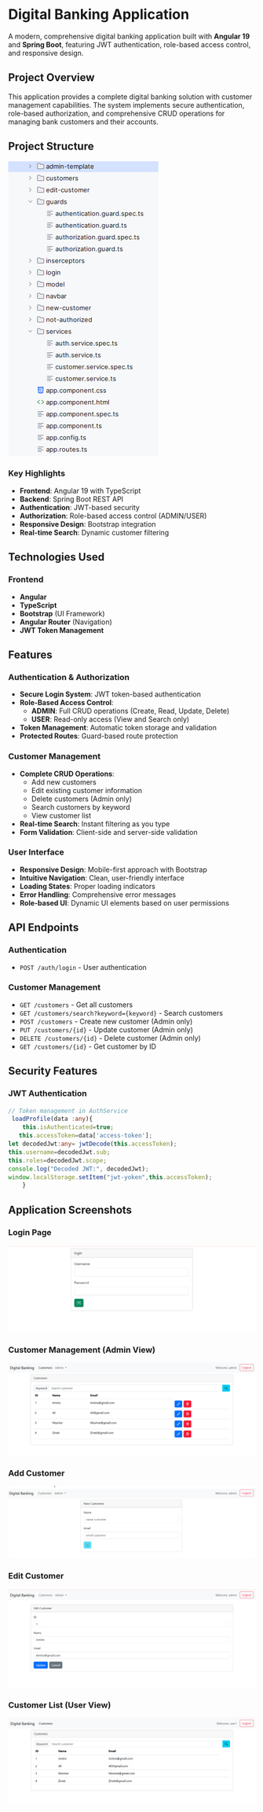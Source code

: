 #  Digital Banking Application

A modern, comprehensive digital banking application built with **Angular 19** and **Spring Boot**, featuring JWT authentication, role-based access control, and responsive design.


##  Project Overview

This application provides a complete digital banking solution with customer management capabilities. The system implements secure authentication, role-based authorization, and comprehensive CRUD operations for managing bank customers and their accounts.
##  Project Structure
![Project Structure](./sttp.png) 

### Key Highlights
- **Frontend**: Angular 19 with TypeScript
- **Backend**: Spring Boot REST API
- **Authentication**: JWT-based security
- **Authorization**: Role-based access control (ADMIN/USER)
- **Responsive Design**: Bootstrap integration
- **Real-time Search**: Dynamic customer filtering

## Technologies Used

### Frontend
- **Angular**
- **TypeScript**
- **Bootstrap** (UI Framework)
- **Angular Router** (Navigation)
- **JWT Token Management**

##  Features

###  Authentication & Authorization
- **Secure Login System**: JWT token-based authentication
- **Role-Based Access Control**: 
  - **ADMIN**: Full CRUD operations (Create, Read, Update, Delete)
  - **USER**: Read-only access (View and Search only)
- **Token Management**: Automatic token storage and validation
- **Protected Routes**: Guard-based route protection

###  Customer Management
- **Complete CRUD Operations**:
  -  Add new customers
  -  Edit existing customer information
  -  Delete customers (Admin only)
  -  Search customers by keyword
  -  View  customer list
- **Real-time Search**: Instant filtering as you type
- **Form Validation**: Client-side and server-side validation

###  User Interface
- **Responsive Design**: Mobile-first approach with Bootstrap
- **Intuitive Navigation**: Clean, user-friendly interface
- **Loading States**: Proper loading indicators
- **Error Handling**: Comprehensive error messages
- **Role-based UI**: Dynamic UI elements based on user permissions



##  API Endpoints

### Authentication
- `POST /auth/login` - User authentication

### Customer Management
- `GET /customers` - Get all customers
- `GET /customers/search?keyword={keyword}` - Search customers
- `POST /customers` - Create new customer (Admin only)
- `PUT /customers/{id}` - Update customer (Admin only)
- `DELETE /customers/{id}` - Delete customer (Admin only)
- `GET /customers/{id}` - Get customer by ID

##  Security Features

### JWT Authentication
```typescript
// Token management in AuthService
 loadProfile(data :any){
    this.isAuthenticated=true;
   this.accessToken=data['access-token'];
let decodedJwt:any= jwtDecode(this.accessToken);
this.username=decodedJwt.sub;
this.roles=decodedJwt.scope;
console.log("Decoded JWT:", decodedJwt);
window.localStorage.setItem("jwt-yoken",this.accessToken);
    }
```


##  Application Screenshots

###  Login Page
![login](./login.png) 

###  Customer Management (Admin View)
![admin](./admin2.png) 

### Add  Customer
![admin](./AddC.png)
### Edit Customer
![admin](./EditC.png)

###  Customer List (User View)

![user](./user2.png) 






